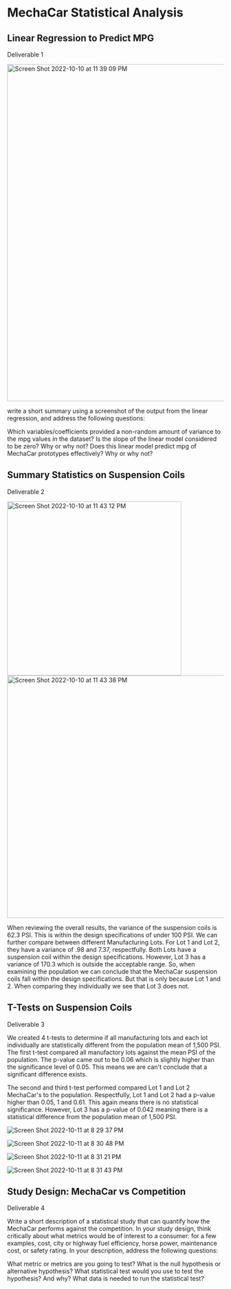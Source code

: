 # MechaCar Statistical Analysis

## Linear Regression to Predict MPG
Deliverable 1

<img width="784" alt="Screen Shot 2022-10-10 at 11 39 09 PM" src="https://user-images.githubusercontent.com/108151049/194991828-3a29b1d7-aedb-4b05-b40f-4404885227cd.png">

write a short summary using a screenshot of the output from the linear regression, and address the following questions:

Which variables/coefficients provided a non-random amount of variance to the mpg values in the dataset?
Is the slope of the linear model considered to be zero? Why or why not?
Does this linear model predict mpg of MechaCar prototypes effectively? Why or why not?





## Summary Statistics on Suspension Coils
Deliverable 2

<img width="405" alt="Screen Shot 2022-10-10 at 11 43 12 PM" src="https://user-images.githubusercontent.com/108151049/194992326-8a71586b-dcd4-4796-9bdd-f746ecde9dd5.png">


<img width="564" alt="Screen Shot 2022-10-10 at 11 43 38 PM" src="https://user-images.githubusercontent.com/108151049/194992378-4fef19c8-2407-4b89-a303-82bf7d11da99.png">



When reviewing the overall results, the variance of the suspension coils is 62.3 PSI. This is within the design specifications of under 100 PSI. We can further compare between different Manufacturing Lots. For Lot 1 and Lot 2, they have a variance of .98 and 7.37, respectfully. Both Lots have a suspension coil within the design specifications. However, Lot 3 has a variance of 170.3 which is outside the acceptable range. So, when examining the population we can conclude that the MechaCar suspension coils fall within the design specifications. But that is only because Lot 1 and 2. When comparing they individually we see that Lot 3 does not. 





## T-Tests on Suspension Coils
Deliverable 3

We created 4 t-tests to determine if all manufacturing lots and each lot individually are statistically different from the population mean of 1,500 PSI. The first t-test compared all manufactory lots against the mean PSI of the population. The p-value came out to be 0.06 which is slightly higher than the significance level of 0.05. This means we are can't conclude that a significant difference exists. 


The second and third t-test performed compared Lot 1 and Lot 2 MechaCar's to the population. Respectfully, Lot 1 and Lot 2 had a p-value higher than 0.05, 1 and 0.61. This again means there is no statistical significance. However, Lot 3 has a p-value of 0.042 meaning there is a statistical difference from the population mean of 1,500 PSI. 

![Screen Shot 2022-10-11 at 8 29 37 PM](https://user-images.githubusercontent.com/108151049/195222231-3231def9-12e7-4ebe-bd5c-28b7b0e3e2b8.png)

![Screen Shot 2022-10-11 at 8 30 48 PM](https://user-images.githubusercontent.com/108151049/195222330-d65b18b3-749e-43ac-b128-0e8709d3fe0a.png)

![Screen Shot 2022-10-11 at 8 31 21 PM](https://user-images.githubusercontent.com/108151049/195222390-1bc9e6be-b17d-403d-8877-ddc6aa35d6f6.png)

![Screen Shot 2022-10-11 at 8 31 43 PM](https://user-images.githubusercontent.com/108151049/195222430-f7497b7e-7245-4741-b9ae-cc559c528bfe.png)


## Study Design: MechaCar vs Competition
Deliverable 4

Write a short description of a statistical study that can quantify how the MechaCar performs against the competition. In your study design, think critically about what metrics would be of interest to a consumer: for a few examples, cost, city or highway fuel efficiency, horse power, maintenance cost, or safety rating.
In your description, address the following questions:

What metric or metrics are you going to test?
What is the null hypothesis or alternative hypothesis?
What statistical test would you use to test the hypothesis? And why?
What data is needed to run the statistical test?

